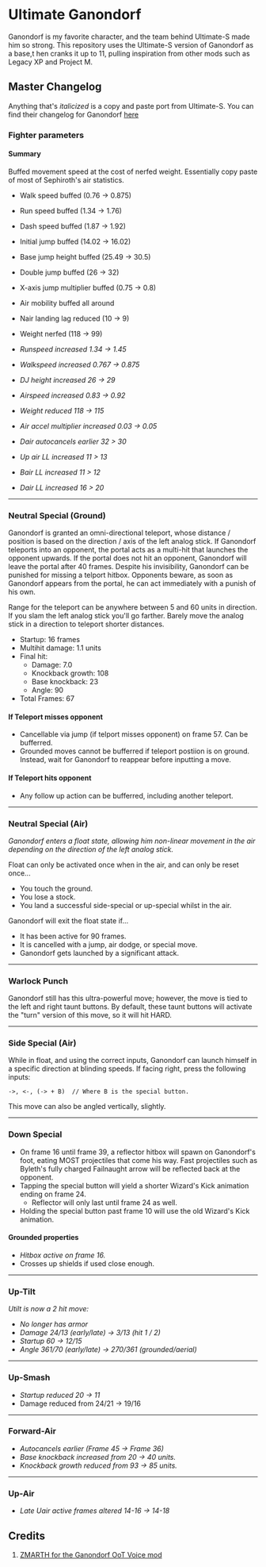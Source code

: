 # Ultimate Ganondorf

Ganondorf is my favorite character, and the team behind Ultimate-S made him so strong. 
This repository uses the Ultimate-S version of Ganondorf as a base,t hen cranks it 
up to 11, pulling inspiration from other mods such as Legacy XP and Project M.

## Master Changelog 

Anything that's *italicized* is a copy and paste port from Ultimate-S. You can find 
their changelog for Ganondorf [here](https://docs.google.com/document/d/1gys8XOEnWDPZlxPB0yOVv1fCWIXJwanWTrETpU23jp4/edit#heading=h.qsh70q)

### Fighter parameters

#### Summary

Buffed movement speed at the cost of nerfed weight. Essentially copy paste of most of 
Sephiroth's air statistics.

- Walk speed buffed (0.76 -> 0.875)
- Run speed buffed (1.34 -> 1.76)
- Dash speed buffed (1.87 -> 1.92)

- Initial jump buffed (14.02 -> 16.02)
- Base jump height buffed (25.49 -> 30.5)
- Double jump buffed (26 -> 32)
- X-axis jump multiplier buffed (0.75 -> 0.8)

- Air mobility buffed all around
- Nair landing lag reduced (10 -> 9)

- Weight nerfed (118 -> 99)

- *Runspeed increased 1.34 -> 1.45*
- *Walkspeed increased 0.767 -> 0.875*
- *DJ height increased 26 -> 29*
- *Airspeed increased 0.83 -> 0.92*
- *Weight reduced 118 -> 115*
- *Air accel multiplier increased 0.03 -> 0.05*
- *Dair autocancels earlier 32 > 30*
- *Up air LL increased 11 > 13*
- *Bair LL increased 11 > 12*
- *Dair LL increased 16 > 20*

---

### Neutral Special (Ground)

Ganondorf is granted an omni-directional teleport, whose distance / position is based 
on the direction / axis of the left analog stick. If Ganondorf teleports into an opponent, 
the portal acts as a multi-hit that launches the opponent upwards. If the portal does not hit 
an opponent, Ganondorf will leave the portal after 40 frames. Despite his invisibility, 
Ganondorf can be punished for missing a telport hitbox. Opponents beware, as soon as 
Ganondorf appears from the portal, he can act immediately with a punish of his own.

Range for the teleport can be anywhere between 5 and 60 units in direction. If you 
slam the left analog stick you'll go farther. Barely move the analog stick in a direction 
to teleport shorter distances.

- Startup: 16 frames
- Multihit damage: 1.1 units 
- Final hit: 
    - Damage: 7.0
    - Knockback growth: 108
    - Base knockback: 23 
    - Angle: 90
- Total Frames: 67

#### If Teleport misses opponent

- Cancellable via jump (if telport misses opponent) on frame 57. Can be bufferred.
- Grounded moves cannot be bufferred if teleport postiion is on ground. Instead, 
wait for Ganondorf to reappear before inputting a move.

#### If Teleport hits opponent

- Any follow up action can be bufferred, including another teleport.

---

### Neutral Special (Air)

*Ganondorf enters a float state, allowing him non-linear movement in the air depending on 
the direction of the left analog stick.* 

Float can only be activated once when in the air, and can only be reset once...

- You touch the ground.
- You lose a stock.
- You land a successful side-special or up-special whilst in the air.

Ganondorf will exit the float state if...

- It has been active for 90 frames.
- It is cancelled with a jump, air dodge, or special move.
- Ganondorf gets launched by a significant attack.

---

### Warlock Punch 

Ganondorf still has this ultra-powerful move; however, the move is tied to the left and 
right taunt buttons. By default, these taunt buttons will activate the "turn" version 
of this move, so it will hit HARD.

---

### Side Special (Air)

While in float, and using the correct inputs, Ganondorf can launch himself in a specific
direction at blinding speeds. If facing right, press the following inputs: 
```
->, <-, (-> + B)  // Where B is the special button.
```
This move can also be angled vertically, slightly. 

---

### Down Special 

- On frame 16 until frame 39, a reflector hitbox will spawn on Ganondorf's foot, eating
MOST projectiles that come his way. Fast projectiles such as Byleth's fully charged 
Failnaught arrow will be reflected back at the opponent. 
- Tapping the special button will yield a shorter Wizard's Kick animation ending on frame 24.
    - Reflector will only last until frame 24 as well.
- Holding the special button past frame 10 will use the old Wizard's Kick animation.

#### Grounded properties

- *Hitbox active on frame 16.*
- Crosses up shields if used close enough.

---


### Up-Tilt

*Utilt is now a 2 hit move:*
- *No longer has armor*
- *Damage 24/13 (early/late) -> 3/13 (hit 1 / 2)*
- *Startup 60 -> 12/15*
- *Angle 361/70 (early/late) -> 270/361 (grounded/aerial)*

---

### Up-Smash

- *Startup reduced 20 -> 11*
- Damage reduced from 24/21 -> 19/16

---

### Forward-Air

- *Autocancels earlier (Frame 45 -> Frame 36)*
- *Base knockback increased from 20 -> 40 units.*
- *Knockback growth reduced from 93 -> 85 units.*

---

### Up-Air 

- *Late Uair active frames altered 14-16 -> 14-18*



## Credits

1) [ZMARTH for the Ganondorf OoT Voice mod](https://gamebanana.com/sounds/59751)
